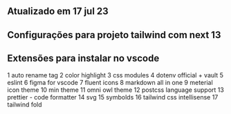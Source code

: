 ## Atualizado em 17 jul 23

## Configurações para projeto tailwind com next 13

## Extensões para instalar no vscode

1 auto rename tag
2 color highlight
3 css modules
4 dotenv official + vault
5 eslint
6 figma for vscode
7 fluent icons
8 markdown all in one
9 meterial icon theme
10 min theme
11 omni owl theme
12 postcss language support
13 prettier - code formatter
14 svg
15 symbolds
16 tailwind css intellisense
17 tailwind fold